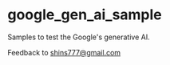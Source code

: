 # google_gen_ai_sample
Samples to test the Google's generative AI. 

Feedback to shins777@gmail.com
